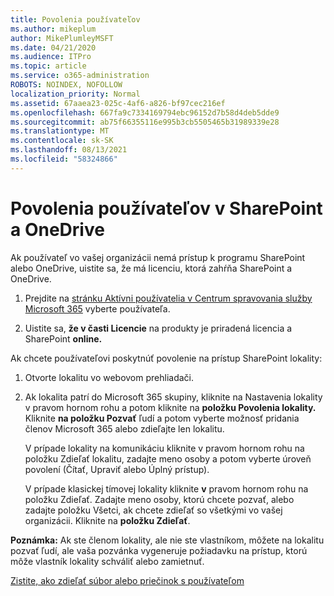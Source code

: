 ```yaml
---
title: Povolenia používateľov
ms.author: mikeplum
author: MikePlumleyMSFT
ms.date: 04/21/2020
ms.audience: ITPro
ms.topic: article
ms.service: o365-administration
ROBOTS: NOINDEX, NOFOLLOW
localization_priority: Normal
ms.assetid: 67aaea23-025c-4af6-a826-bf97cec216ef
ms.openlocfilehash: 667fa9c7334169794ebc96152d7b58d4deb5dde9
ms.sourcegitcommit: ab75f66355116e995b3cb5505465b31989339e28
ms.translationtype: MT
ms.contentlocale: sk-SK
ms.lasthandoff: 08/13/2021
ms.locfileid: "58324866"
---
```

# <a name="user-permissions-in-sharepoint-and-onedrive"></a>Povolenia používateľov v SharePoint a OneDrive

Ak používateľ vo vašej organizácii nemá prístup k programu SharePoint alebo OneDrive, uistite sa, že má licenciu, ktorá zahŕňa SharePoint a OneDrive. 
  
1. Prejdite na [stránku Aktívni používatelia v Centrum spravovania služby Microsoft 365](https://portal.office.com/adminportal/home#/users) vyberte používateľa. 
    
2. Uistite sa, **že v časti Licencie** na produkty je priradená licencia a SharePoint **online.** 
    
 Ak chcete používateľovi poskytnúť povolenie na prístup SharePoint lokality: 
  
1. Otvorte lokalitu vo webovom prehliadači.
    
2. Ak lokalita patrí do Microsoft 365 skupiny, kliknite na Nastavenia lokality v pravom hornom rohu a potom kliknite na **položku Povolenia lokality.** Kliknite **na položku Pozvať** ľudí a potom vyberte možnosť pridania členov Microsoft 365 alebo zdieľajte len lokalitu. 
    
    V prípade lokality  na komunikáciu kliknite v pravom hornom rohu na položku Zdieľať lokalitu, zadajte meno osoby a potom vyberte úroveň povolení (Čítať, Upraviť alebo Úplný prístup). 
    
    V prípade klasickej tímovej lokality kliknite **v** pravom hornom rohu na položku Zdieľať. Zadajte meno osoby, ktorú chcete pozvať, alebo zadajte položku Všetci, ak chcete zdieľať so všetkými vo vašej organizácii. Kliknite na **položku Zdieľať**.
    
**Poznámka:** Ak ste členom lokality, ale nie ste vlastníkom, môžete na lokalitu pozvať ľudí, ale vaša pozvánka vygeneruje požiadavku na prístup, ktorú môže vlastník lokality schváliť alebo zamietnuť. 
  
[Zistite, ako zdieľať súbor alebo priečinok s používateľom](https://go.microsoft.com/fwlink/?linkid=533408)
  

